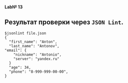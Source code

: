 #### Lab№ 13

## Результат проверки через `JSON Lint`.
```
$jsonlint file.json
{
  "first_name": "Anton",
  "last_name": "Antonov",
"email": {
    "nickname": "Antonio",
    "server": "yandex.ru"
  }
  "age": 34,
  "phone": "8-999-999-00-00",
}
```
